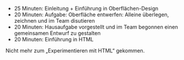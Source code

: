 - 25 Minuten: Einleitung + Einführung in Oberflächen-Design
- 20 Minuten: Aufgabe: Oberfläche entwerfen: Alleine überlegen, zeichnen und im Team disutieren
- 20 Minuten: Hausaufgabe vorgestellt und im Team begonnen einen gemeinsamen Entwurf zu gestalten
- 20 Minuten: Einführung in HTML

Nicht mehr zum „Experimentieren mit HTML“ gekommen.
